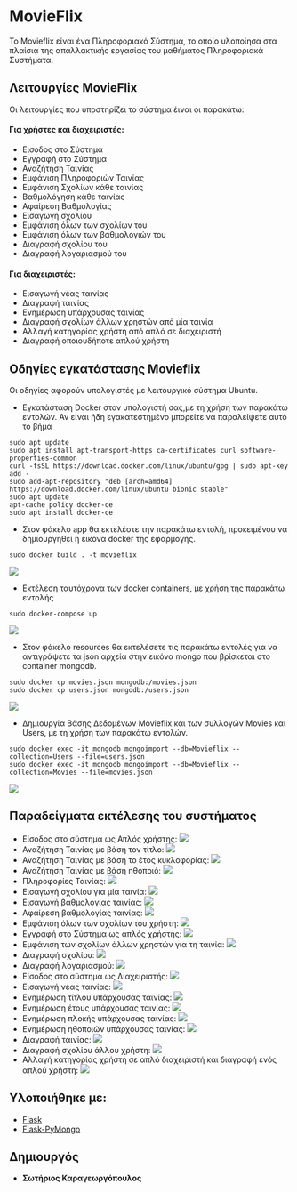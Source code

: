 # MovieFlix
Το Movieflix είναι ένα Πληροφοριακό Σύστημα, το οποίο υλοποίησα στα πλαίσια της απαλλακτικής εργασίας του μαθήματος
Πληροφοριακά Συστήματα. 
## Λειτουργίες MovieFlix
Οι λειτουργίες που υποστηρίζει το σύστημα έιναι οι παρακάτω:
#### Για χρήστες και διαχειριστές:
* Εισοδος στο Σύστημα
* Εγγραφή στο Σύστημα
* Αναζήτηση Ταινίας
* Εμφάνιση Πληροφοριών Ταινίας
* Εμφάνιση Σχολίων κάθε ταινίας 
* Βαθμολόγηση κάθε ταινίας
* Αφαίρεση Βαθμολογίας
* Εισαγωγή σχολίου
* Εμφάνιση όλων των σχολίων του
* Εμφάνιση όλων των βαθμολογιών του
* Διαγραφή σχολίου του
* Διαγραφή λογαριασμού του
#### Για διαχειριστές:
* Εισαγωγή νέας ταινίας
* Διαγραφή ταινίας
* Ενημέρωση υπάρχουσας ταινίας
* Διαγραφή σχολίων άλλων χρηστών από μία ταινία
* Αλλαγή κατηγορίας χρήστη από απλό σε διαχειριστή
* Διαγραφή οποιουδήποτε απλού χρήστη
## Οδηγίες εγκατάστασης Movieflix
Οι οδηγίες αφορούν υπολογιστές με λειτουργικό σύστημα Ubuntu.
* Εγκατάσταση Docker στον υπολογιστή σας,με τη χρήση των παρακάτω εντολών.
  Άν είναι ήδη εγακατεστημένο μπορείτε να παραλείψετε αυτό το βήμα
```
sudo apt update
sudo apt install apt-transport-https ca-certificates curl software-properties-common
curl -fsSL https://download.docker.com/linux/ubuntu/gpg | sudo apt-key add -
sudo add-apt-repository "deb [arch=amd64] https://download.docker.com/linux/ubuntu bionic stable"
sudo apt update
apt-cache policy docker-ce
sudo apt install docker-ce
```
* Στον φάκελο app θα εκτελέστε την παρακάτω εντολή,
προκειμένου να δημιουργηθεί η εικόνα docker της εφαρμογής.
```
sudo docker build . -t movieflix
```
![](https://github.com/sotiriskarageorgopoulos/MovieFlix2020_AM_E17063/blob/master/gifs/build-image.gif)
* Εκτέλεση ταυτόχρονα των docker containers, με χρήση της παρακάτω εντολής
```
sudo docker-compose up
```
![](https://github.com/sotiriskarageorgopoulos/MovieFlix2020_AM_E17063/blob/master/gifs/run-two-containers.gif)
* Στον φάκελο resources θα εκτελέσετε τις παρακάτω εντολές 
για να αντιγράψετε τα json αρχεία στην εικόνα mongo που βρίσκεται 
στο container mongodb.
```
sudo docker cp movies.json mongodb:/movies.json
sudo docker cp users.json mongodb:/users.json
```
![](https://github.com/sotiriskarageorgopoulos/MovieFlix2020_AM_E17063/blob/master/gifs/copy-json-to-mongo.gif)
* Δημιουργία Βάσης Δεδομένων Movieflix και των συλλογών Movies και Users, 
με τη χρήση των παρακάτω εντολών.
```
sudo docker exec -it mongodb mongoimport --db=Movieflix --collection=Users --file=users.json
sudo docker exec -it mongodb mongoimport --db=Movieflix --collection=Movies --file=movies.json
```
![](https://github.com/sotiriskarageorgopoulos/MovieFlix2020_AM_E17063/blob/master/gifs/create-db-collections.gif)
## Παραδείγματα εκτέλεσης του συστήματος
* Είσοδος στο σύστημα ως Απλός χρήστης:
![](https://github.com/sotiriskarageorgopoulos/MovieFlix2020_AM_E17063/blob/master/gifs/user-login.gif)
* Αναζήτηση Ταινίας με βάση τον τίτλο:
![](https://github.com/sotiriskarageorgopoulos/MovieFlix2020_AM_E17063/blob/master/gifs/search-with-title.gif)
* Αναζήτηση Ταινίας με βάση το έτος κυκλοφορίας:
![](https://github.com/sotiriskarageorgopoulos/MovieFlix2020_AM_E17063/blob/master/gifs/search-with-year.gif)
* Αναζήτηση Ταινίας με βάση ηθοποιό:
![](https://github.com/sotiriskarageorgopoulos/MovieFlix2020_AM_E17063/blob/master/gifs/search-with--actor.gif)
* Πληροφορίες Ταινίας:
![](https://github.com/sotiriskarageorgopoulos/MovieFlix2020_AM_E17063/blob/master/gifs/film-info.gif)
* Εισαγωγή σχολίου για μία ταινία:
![](https://github.com/sotiriskarageorgopoulos/MovieFlix2020_AM_E17063/blob/master/gifs/insert_comment.gif)
* Εισαγωγή βαθμολογίας ταινίας:
![](https://github.com/sotiriskarageorgopoulos/MovieFlix2020_AM_E17063/blob/master/gifs/insert-grade.gif)
* Αφαίρεση βαθμολογίας ταινίας:
![](https://github.com/sotiriskarageorgopoulos/MovieFlix2020_AM_E17063/blob/master/gifs/remove-grade.gif)
* Εμφάνιση όλων των σχολίων του χρήστη:
![](https://github.com/sotiriskarageorgopoulos/MovieFlix2020_AM_E17063/blob/master/gifs/display-all-comment.gif)
* Εγγραφή στο Σύστημα ως απλός χρήστης:
![](https://github.com/sotiriskarageorgopoulos/MovieFlix2020_AM_E17063/blob/master/gifs/register.gif)
* Εμφάνιση των σχολίων άλλων χρηστών για τη ταινία:
![](https://github.com/sotiriskarageorgopoulos/MovieFlix2020_AM_E17063/blob/master/gifs/see-comment-of-other-user.gif)
* Διαγραφή σχολίου:
![](https://github.com/sotiriskarageorgopoulos/MovieFlix2020_AM_E17063/blob/master/gifs/delete-my-comment.gif)
* Διαγραφή λογαριασμού:
![](https://github.com/sotiriskarageorgopoulos/MovieFlix2020_AM_E17063/blob/master/gifs/delete-acoount.gif)
* Είσοδος στο σύστημα ως Διαχειριστής:
![](https://github.com/sotiriskarageorgopoulos/MovieFlix2020_AM_E17063/blob/master/gifs/login-as-admin.gif)
* Εισαγωγή νέας ταινίας:
![](https://github.com/sotiriskarageorgopoulos/MovieFlix2020_AM_E17063/blob/master/gifs/insert-movie.gif)
* Ενημέρωση τίτλου υπάρχουσας ταινίας:
![](https://github.com/sotiriskarageorgopoulos/MovieFlix2020_AM_E17063/blob/master/gifs/update-title-of-film.gif)
* Ενημέρωση έτους υπάρχουσας ταινίας:
![](https://github.com/sotiriskarageorgopoulos/MovieFlix2020_AM_E17063/blob/master/gifs/update-year-of-film.gif)
* Ενημέρωση πλοκής υπάρχουσας ταινίας:
![](https://github.com/sotiriskarageorgopoulos/MovieFlix2020_AM_E17063/blob/master/gifs/update-plot-of-film.gif)
* Ενημέρωση ηθοποιών υπάρχουσας ταινίας:
![](https://github.com/sotiriskarageorgopoulos/MovieFlix2020_AM_E17063/blob/master/gifs/update-actors-of-a-film.gif)
* Διαγραφή ταινίας:
![](https://github.com/sotiriskarageorgopoulos/MovieFlix2020_AM_E17063/blob/master/gifs/delete-a-movie.gif)
* Διαγραφή σχολίου άλλου χρήστη:
![](https://github.com/sotiriskarageorgopoulos/MovieFlix2020_AM_E17063/blob/master/gifs/admin-delete-user-comment.gif)
* Αλλαγή κατηγορίας χρήστη σε απλό διαχειριστή και διαγραφή ενός απλού χρήστη:
![](https://github.com/sotiriskarageorgopoulos/MovieFlix2020_AM_E17063/blob/master/gifs/do-user-admin-del-user.gif)

## Υλοποιήθηκε με:

* [Flask](https://flask.palletsprojects.com/en/1.1.x/)
* [Flask-PyMongo](https://flask-pymongo.readthedocs.io/en/latest/) 

## Δημιουργός

* **Σωτήριος Καραγεωργόπουλος**


